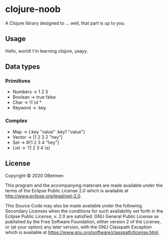 # clojure-noob

A Clojure library designed to ... well, that part is up to you.

## Usage

Hello, world!
I'm learning clojure, yaayy.

## Data types
### Primitives
- Numbers -> 1 2 3 
- Boolean -> true false
- Char -> \1 \d \*
- Keyword -> :key

### Complex
- Map -> {:key "value" :key1 "value"}
- Vector -> [1 2 3 2 "hey"]
- Set -> #{1 2 3 4 "hey"}
- List -> '(1 2 3 4 \s)


## License

Copyright © 2020 DBetmen

This program and the accompanying materials are made available under the
terms of the Eclipse Public License 2.0 which is available at
http://www.eclipse.org/legal/epl-2.0.

This Source Code may also be made available under the following Secondary
Licenses when the conditions for such availability set forth in the Eclipse
Public License, v. 2.0 are satisfied: GNU General Public License as published by
the Free Software Foundation, either version 2 of the License, or (at your
option) any later version, with the GNU Classpath Exception which is available
at https://www.gnu.org/software/classpath/license.html.
